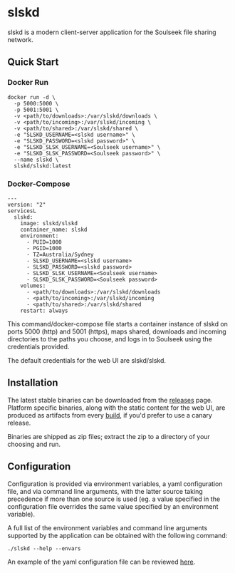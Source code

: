 # slskd

slskd is a modern client-server application for the Soulseek file sharing network.

## Quick Start

### Docker Run
```
docker run -d \
  -p 5000:5000 \
  -p 5001:5001 \
  -v <path/to/downloads>:/var/slskd/downloads \
  -v <path/to/incoming>:/var/slskd/incoming \
  -v <path/to/shared>:/var/slskd/shared \
  -e "SLSKD_USERNAME=<slskd username>" \
  -e "SLSKD_PASSWORD=<slskd password>" \
  -e "SLSKD_SLSK_USERNAME=<Soulseek username>" \
  -e "SLSKD_SLSK_PASSWORD=<Soulseek password>" \
  --name slskd \
  slskd/slskd:latest
```
### Docker-Compose
```
---
version: "2"
servicesL
  slskd:
    image: slskd/slskd
    container_name: slskd
    environment:
      - PUID=1000
      - PGID=1000
      - TZ=Australia/Sydney
      - SLSKD_USERNAME=<slskd username>
      - SLSKD_PASSWORD=<slskd password>
      - SLSKD_SLSK_USERNAME=<Soulseek username>
      - SLSKD_SLSK_PASSWORD=<Soulseek password>
    volumes:
      - <path/to/downloads>:/var/slskd/downloads
      - <path/to/incoming>:/var/slskd/incoming
      - <path/to/shared>:/var/slskd/shared
    restart: always
```
This command/docker-compose file starts a container instance of slskd on ports 5000 (http) and 5001 (https), maps shared, downloads and incoming directories to the paths you choose, and logs in to Soulseek using the credentials provided.

The default credentials for the web UI are slskd/slskd.

## Installation

The latest stable binaries can be downloaded from the [releases](https://github.com/slskd/slskd/releases) page.  Platform specific binaries, along with the static content for the web UI, are produced as artifacts from every [build](https://github.com/slskd/slskd/actions?query=workflow%3ACI), if you'd prefer to use a canary release.

Binaries are shipped as zip files; extract the zip to a directory of your choosing and run.

## Configuration

Configuration is provided via environment variables, a yaml configuration file, and via command line arguments, with the latter source taking precedence if more than one source is used (eg. a value specified in the configuration file overrides the same value specified by an environment variable).

A full list of the environment variables and command line arguments supported by the application can be obtained with the following command:

```
./slskd --help --envars
```

An example of the yaml configuration file can be reviewed [here](https://github.com/slskd/slskd/blob/master/src/slskd/slskd.yml).

